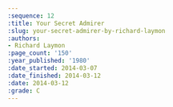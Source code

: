 ```yaml
---
:sequence: 12
:title: Your Secret Admirer
:slug: your-secret-admirer-by-richard-laymon
:authors:
- Richard Laymon
:page_count: '150'
:year_published: '1980'
:date_started: 2014-03-07
:date_finished: 2014-03-12
:date: 2014-03-12
:grade: C
---
```

